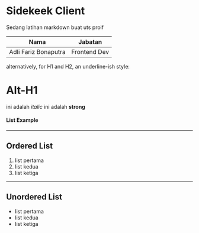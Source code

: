 # Sidekeek Client

Sedang latihan markdown buat uts proif

|Nama     |Jabatan     |
|---------|------------|
|Adli Fariz Bonaputra|Frontend Dev|


alternatively, for H1 and H2, an underline-ish style:

Alt-H1
======

ini adalah _italic_
ini adalah __strong__

#### List Example
-----------------
## Ordered List
1. list pertama
2. list kedua
3. list ketiga
-------------
## Unordered List
* list pertama
* list kedua
* list ketiga
